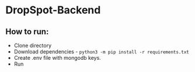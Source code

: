 # DropSpot-Backend

## How to run:
 - Clone directory
 - Download dependencies - `python3 -m pip install -r requirements.txt`
 - Create .env file with mongodb keys.
 - Run